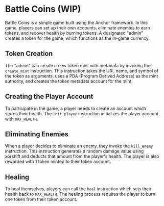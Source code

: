 # Battle Coins (WIP)

Battle Coins is a simple game built using the Anchor framework. In this game, players can set up their own accounts, eliminate enemies to earn tokens, and recover health by burning tokens. A designated "admin" creates a token for the game, which functions as the in-game currency.

## Token Creation

The "admin" can create a new token mint with metadata by invoking the `create_mint` instruction. This instruction takes the URI, name, and symbol of the token as arguments, uses a PDA (Program Derived Address) as the mint authority, and creates the token metadata account for the mint.

## Creating the Player Account

To participate in the game, a player needs to create an account which stores their health. The `init_player` instruction initializes the player account with `MAX_HEALTH`.

## Eliminating Enemies

When a player decides to eliminate an enemy, they invoke the `kill_enemy` instruction. This instruction generates a random damage value using xorshift and deducts that amount from the player's health. The player is also rewarded with 1 token minted to their token account.

## Healing

To heal themselves, players can call the `heal` instruction which sets their health back to `MAX_HEALTH`. The healing process requires the player to burn one token from their token account.
